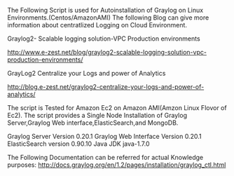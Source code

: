 The Following Script is used for Autoinstallation of Graylog on Linux Environments.(Centos/AmazonAMI)
The following Blog can give more information about centratlized Logging on Cloud Environment.

Graylog2- Scalable logging solution-VPC Production environments

http://www.e-zest.net/blog/graylog2-scalable-logging-solution-vpc-production-environments/

GrayLog2 Centralize your Logs and power of Analytics

http://blog.e-zest.net/graylog2-centralize-your-logs-and-power-of-analytics/


The script is Tested for Amazon Ec2 on Amazon AMI(Amzon Linux Flovor of Ec2).
The script provides a Single Node Installation of Graylog Server,Graylog Web interface,ElasticSearch,and MongoDB.


Graylog Server Version 0.20.1
Graylog Web Interface Version  0.20.1
ElasticSearch version 0.90.10
Java JDK java-1.7.0

The Following Documentation can be referred for actual Knowledge purposes:
http://docs.graylog.org/en/1.2/pages/installation/graylog_ctl.html

